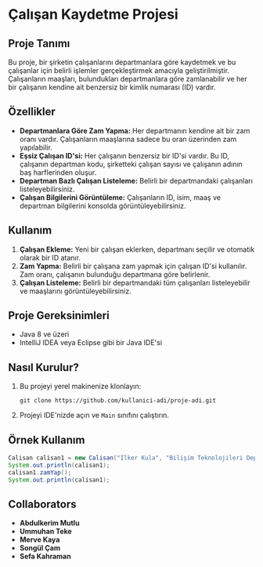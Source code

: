 # Çalışan Kaydetme Projesi

## Proje Tanımı

Bu proje, bir şirketin çalışanlarını departmanlara göre kaydetmek ve bu çalışanlar için belirli işlemler gerçekleştirmek amacıyla geliştirilmiştir. Çalışanların maaşları, bulundukları departmanlara göre zamlanabilir ve her bir çalışanın kendine ait benzersiz bir kimlik numarası (ID) vardır.

## Özellikler

- **Departmanlara Göre Zam Yapma:** Her departmanın kendine ait bir zam oranı vardır. Çalışanların maaşlarına sadece bu oran üzerinden zam yapılabilir.
- **Eşsiz Çalışan ID'si:** Her çalışanın benzersiz bir ID'si vardır. Bu ID, çalışanın departman kodu, şirketteki çalışan sayısı ve çalışanın adının baş harflerinden oluşur.
- **Departman Bazlı Çalışan Listeleme:** Belirli bir departmandaki çalışanları listeleyebilirsiniz.
- **Çalışan Bilgilerini Görüntüleme:** Çalışanların ID, isim, maaş ve departman bilgilerini konsolda görüntüleyebilirsiniz.

## Kullanım

1. **Çalışan Ekleme:** Yeni bir çalışan eklerken, departmanı seçilir ve otomatik olarak bir ID atanır.
2. **Zam Yapma:** Belirli bir çalışana zam yapmak için çalışan ID'si kullanılır. Zam oranı, çalışanın bulunduğu departmana göre belirlenir.
3. **Çalışan Listeleme:** Belirli bir departmandaki tüm çalışanları listeleyebilir ve maaşlarını görüntüleyebilirsiniz.

## Proje Gereksinimleri

- Java 8 ve üzeri
- IntelliJ IDEA veya Eclipse gibi bir Java IDE'si

## Nasıl Kurulur?

1. Bu projeyi yerel makinenize klonlayın:
   ```
   git clone https://github.com/kullanici-adi/proje-adi.git
   ```
2. Projeyi IDE'nizde açın ve `Main` sınıfını çalıştırın.

## Örnek Kullanım

```java
Calisan calisan1 = new Calisan("Ilker Kula", "Bilişim Teknolojileri Departmanı", 25000);
System.out.println(calisan1);
calisan1.zamYap();
System.out.println(calisan1);
```

## Collaborators
-  **Abdulkerim Mutlu**
-  **Ummuhan Teke**
-  **Merve Kaya**
-  **Songül Çam**
-  **Sefa Kahraman**
